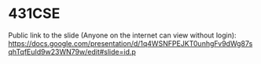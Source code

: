 # 431CSE

Public link to the slide (Anyone on the internet can view without login):
https://docs.google.com/presentation/d/1q4WSNFPEJKT0unhgFv9dWg87sqhTqfEuId9w23WN79w/edit#slide=id.p


